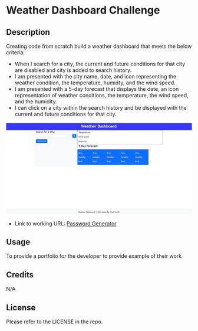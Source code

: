 # Weather Dashboard Challenge

## Description

Creating code from scratch build a weather dashboard that meets the below criteria:

- When I search for a city, the current and future conditions for that city are disabled and city is added to search history.
- I am presented with the city name, date, and icon representing the weather condition, the temperature, humidty, and the wind speed.
- I am presented with a 5-day forecast that displays the date, an icon representation of weather conditions, the temperature, the wind speed, and the humidity.
- I can click on a city within the search history and be displayed with the current and future conditions for that city.

![work day scheduler demo](./images/Screenshot.png)

- Link to working URL: [Password Generator](https://csmith0414.github.io/work-day-scheduler/)

## Usage

To provide a portfolio for the developer to provide example of their work

## Credits

N/A

## License

Please refer to the LICENSE in the repo.